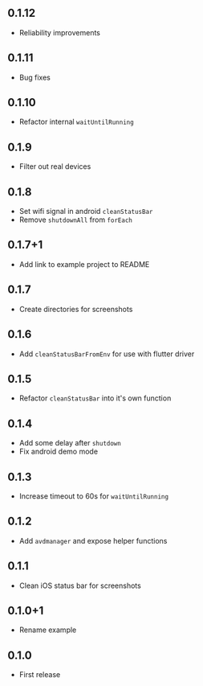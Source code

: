 ## 0.1.12

- Reliability improvements

## 0.1.11

- Bug fixes

## 0.1.10

- Refactor internal `waitUntilRunning`

## 0.1.9

- Filter out real devices

## 0.1.8

- Set wifi signal in android `cleanStatusBar`
- Remove `shutdownAll` from `forEach`

## 0.1.7+1

- Add link to example project to README

## 0.1.7

- Create directories for screenshots

## 0.1.6

- Add `cleanStatusBarFromEnv` for use with flutter driver

## 0.1.5

- Refactor `cleanStatusBar` into it's own function

## 0.1.4

- Add some delay after `shutdown`
- Fix android demo mode

## 0.1.3

- Increase timeout to 60s for `waitUntilRunning`

## 0.1.2

- Add `avdmanager` and expose helper functions

## 0.1.1

- Clean iOS status bar for screenshots

## 0.1.0+1

- Rename example

## 0.1.0

- First release
